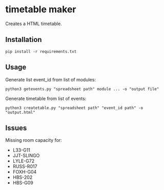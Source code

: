 # timetable maker
Creates a HTML timetable.

## Installation
```
pip install -r requirements.txt
```

## Usage
Generate list event_id from list of modules:
```
python3 getevents.py "spreadsheet path" module ... -o "output file"
```

Generate timetable from list of events:
```
python3 createtable.py "spreadsheet path" "event_id path" -o "output.html"
```


## Issues

Missing room capacity for:
* L33-G11
* JJT-SLINGO
* LYLE-G72
* RUSS-R017
* FOXH-G04
* HBS-202
* HBS-G09
